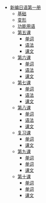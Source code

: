 * [新编日语第一册]()
    * [基础](基础/时间与时刻.md)
    * [变形](基础/变形.md)
    * [功能用语](基础/功能用语.md)
    * [第五课]()
      * [单词](第一册第二单元/大学の生活/单词.md)
      * [语法](第一册第二单元/大学の生活/语法.md)
      * [课文](第一册第二单元/大学の生活/课文.md)
    * [第六课]()
      * [单词](第一册第二单元/浦东/单词.md)
      * [语法](第一册第二单元/浦东/语法.md)
      * [课文](第一册第二单元/浦东/课文.md)
    * [第七课]()
      * [单词](第一册第二单元/北京オリンピック/单词.md)
      * [语法](第一册第二单元/北京オリンピック/语法.md)
      * [课文](第一册第二单元/北京オリンピック/课文.md)
    * [第八课]()
      * [单词](第一册第二单元/家族のデジカメ写真/单词.md)
      * [语法](第一册第二单元/家族のデジカメ写真/语法.md)
      * [课文](第一册第二单元/家族のデジカメ写真/课文.md)
    * [复习课]()
      * [单词](第一册第二单元/连休/单词.md)
      * [课文](第一册第二单元/连休/课文.md)
    * [第九课]()
      * [单词](第一册第二单元/趣味/单词.md)
      * [单词](第一册第二单元/趣味/单词.md)
      * [课文](第一册第二单元/趣味/课文.md)
    * [第十课]()
      * [单词](第一册第二单元/试验/单词.md)
      * [单词](第一册第二单元/试验/单词.md)
      * [课文](第一册第二单元/试验/课文.md)